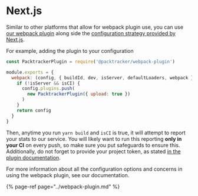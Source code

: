 # Next.js

Similar to other platforms that allow for webpack plugin use, you can use [our webpack plugin](../webpack-plugin.md) along side the [configuration strategy provided by Next.js](https://nextjs.org/docs/api-reference/next.config.js/custom-webpack-config).

For example, adding the plugin to your configuration

```javascript
const PacktrackerPlugin = require('@packtracker/webpack-plugin')

module.exports = {
  webpack: (config, { buildId, dev, isServer, defaultLoaders, webpack }) => {
    if (!isServer && isCI) {
      config.plugins.push(
        new PacktrackerPlugin({ upload: true })
      )
    }
    return config
  }
}
```

Then, anytime you run `yarn build` and `isCI` is true, it will attempt to report your stats to our service. You will likely want to run this reporting **only in your CI** on every push, so make sure you put safeguards to ensure this.  Additionally, do not forget to provide your project token, as stated [in the plugin documentation](../webpack-plugin.md).

For more information about all the configuration options and concerns in using the webpack plugin, see our documentation.

{% page-ref page="../webpack-plugin.md" %}



